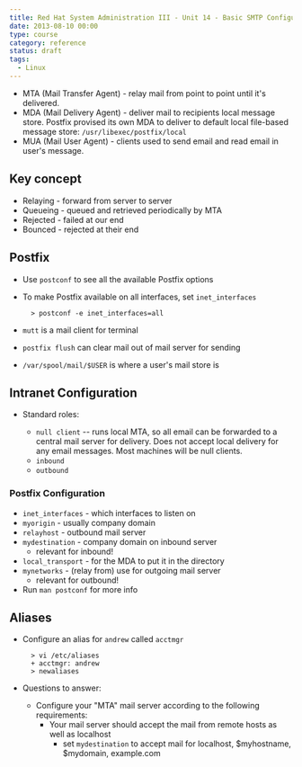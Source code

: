 ```yaml
---
title: Red Hat System Administration III - Unit 14 - Basic SMTP Configuration
date: 2013-08-10 00:00
type: course
category: reference
status: draft
tags:
  - Linux
---
```


* MTA (Mail Transfer Agent) - relay mail from point to point until it's delivered.
* MDA (Mail Delivery Agent) - deliver mail to recipients local message store. Postfix provised its own MDA to deliver to default local file-based message store: `/usr/libexec/postfix/local`
* MUA (Mail User Agent) - clients used to send email and read email in user's message.

## Key concept

* Relaying - forward from server to server
* Queueing - queued and retrieved periodically by MTA
* Rejected - failed at our end
* Bounced - rejected at their end

## Postfix

* Use `postconf` to see all the available Postfix options

* To make Postfix available on all interfaces, set `inet_interfaces`

        > postconf -e inet_interfaces=all

* `mutt` is a mail client for terminal

* `postfix flush` can clear mail out of mail server for sending

* `/var/spool/mail/$USER` is where a user's mail store is

## Intranet Configuration

* Standard roles:

    * ```null client``` -- runs local MTA, so all email can be forwarded to a central mail server for delivery. Does not accept local delivery for any email messages. Most machines will be null clients.
    * ```inbound```
    * ```outbound```

### Postfix Configuration

* ```inet_interfaces``` - which interfaces to listen on
* ```myorigin``` - usually company domain
* ```relayhost``` - outbound mail server
* ```mydestination``` - company domain on inbound server
    * relevant for inbound!
* ```local_transport``` - for the MDA to put it in the directory
* ```mynetworks``` - (relay from) use for outgoing mail server
    * relevant for outbound!
* Run ```man postconf``` for more info

## Aliases

* Configure an alias for ```andrew``` called ```acctmgr```

        > vi /etc/aliases
        + acctmgr: andrew
        > newaliases

* Questions to answer:
    * Configure your "MTA" mail server according to the following requirements:
        * Your mail server should accept the mail from remote hosts as well as localhost
            * set ```mydestination``` to accept mail for localhost, $myhostname, $mydomain, example.com

